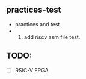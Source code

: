 ## practices-test
 - practices and test
 - 1. add riscv asm file test. 

## TODO:
 - [ ] RSIC-V FPGA 
